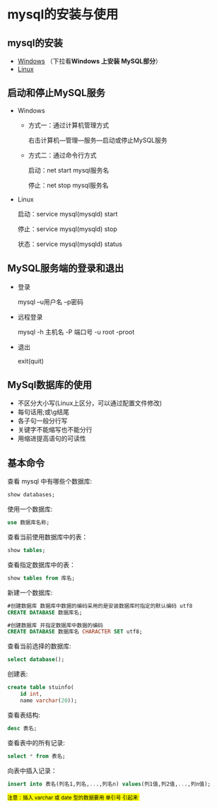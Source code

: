 # mysql的安装与使用

## mysql的安装

- [Windows](https://www.runoob.com/mysql/mysql-install.html) （下拉看**Windows 上安装 MySQL部分**）
- [Linux](https://note.zzrfdsn.cn/note/root/cloudlandboy/linux/1566488563139.html)

## 启动和停止MySQL服务

- Windows

  - 方式一：通过计算机管理方式

    右击计算机—管理—服务—启动或停止MySQL服务

  - 方式二：通过命令行方式

    启动：net start mysql服务名

    停止：net stop mysql服务名

- Linux

  启动：service mysql(mysqld) start

  停止：service mysql(mysqld) stop

  状态：service mysql(mysqld) status

## MySQL服务端的登录和退出

- 登录

  mysql –u用户名 –p密码

- 远程登录

  mysql -h 主机名 -P 端口号 -u root -proot

- 退出

  exit(quit)

## MySql数据库的使用

- 不区分大小写(Linux上区分，可以通过配置文件修改)
- 每句话用;或\g结尾
- 各子句一般分行写
- 关键字不能缩写也不能分行
- 用缩进提高语句的可读性

## 基本命令

查看 mysql 中有哪些个数据库: 

``` sql
show databases;
```

 使用一个数据库: 

``` sql
use 数据库名称;
```

查看当前使用数据库中的表：

``` sql
show tables;
```

查看指定数据库中的表：

``` sql
show tables from 库名;
```

新建一个数据库: 

``` sql
#创建数据库 数据库中数据的编码采用的是安装数据库时指定的默认编码 utf8
CREATE DATABASE 数据库名;

#创建数据库 并指定数据库中数据的编码
CREATE DATABASE 数据库名 CHARACTER SET utf8;
```

查看当前选择的数据库:

``` sql
select database();
```

创建表:

``` sql
create table stuinfo(
    id int,
    name varchar(20));
```

查看表结构:

``` sql
desc 表名;
```

查看表中的所有记录: 

``` sql
select * from 表名;
```

向表中插入记录：

``` sql
insert into 表名(列名1,列名,...,列名n) values(列1值,列2值,...,列n值);
```

<mark><small>注意：插入 varchar 或 date 型的数据要用 单引号 引起来<small>`